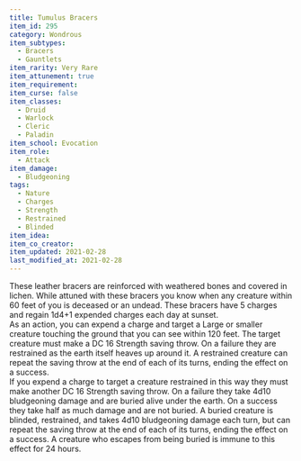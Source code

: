 ```yaml
---
title: Tumulus Bracers
item_id: 295
category: Wondrous
item_subtypes: 
  - Bracers
  - Gauntlets
item_rarity: Very Rare
item_attunement: true
item_requirement: 
item_curse: false
item_classes: 
  - Druid
  - Warlock
  - Cleric
  - Paladin
item_school: Evocation
item_role: 
  - Attack
item_damage: 
  - Bludgeoning
tags:
  - Nature
  - Charges
  - Strength
  - Restrained
  - Blinded
item_idea: 
item_co_creator: 
item_updated: 2021-02-28
last_modified_at: 2021-02-28
---
```


These leather bracers are reinforced with weathered bones and covered in lichen. While attuned with these bracers you know when any creature within 60 feet of you is deceased or an undead. These bracers have 5 charges and regain 1d4+1 expended charges each day at sunset.  
As an action, you can expend a charge and target a Large or smaller creature touching the ground that you can see within 120 feet. The target creature must make a DC 16 Strength saving throw. On a failure they are restrained as the earth itself heaves up around it. A restrained creature can repeat the saving throw at the end of each of its turns, ending the effect on a success.  
If you expend a charge to target a creature restrained in this way they must make another DC 16 Strength saving throw. On a failure they take 4d10 bludgeoning damage and are buried alive under the earth. On a success they take half as much damage and are not buried. A buried creature is blinded, restrained, and takes 4d10 bludgeoning damage each turn, but can repeat the saving throw at the end of each of its turns, ending the effect on a success. A creature who escapes from being buried is immune to this effect for 24 hours.
